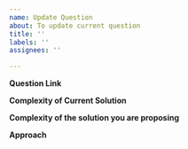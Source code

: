 ```yaml
---
name: Update Question
about: To update current question
title: ''
labels: ''
assignees: ''

---
```


**Question Link**

**Complexity of Current Solution**

**Complexity of the solution you are proposing**

**Approach**
